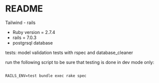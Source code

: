 # README

Tailwind - rails 

* Ruby version = 2.7.4
* rails = 7.0.3
* postgrsql database

tests:
model validation tests with rspec and database_cleaner

run the following script to be sure that testing is done in dev mode only:

```console

RAILS_ENV=test bundle exec rake spec

```

